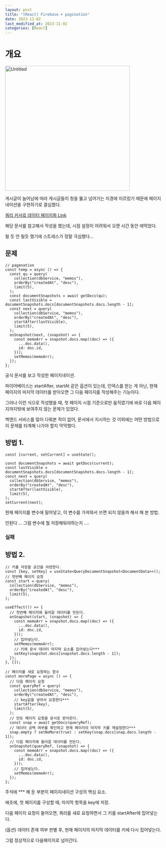 ```yaml
---
layout: post
title: "[React] Firebase + pagination"
date: 2023-11-02
last_modified_at: 2023-11-02
categories: [React]
---
```


# 개요

<img width="402" alt="Untitled" src="https://github.com/HamsterStudent/HamsterStudent/assets/60914441/995d6f69-e16d-4d6e-a5d8-e971a115eb4d">

게시글이 늘어남에 따라 게시글들이 창을 뚫고 넘어가는 지경에 이르렀기 때문에 페이지네이션을 구현하기로 결심했다.

[쿼리 커서로 데이터 페이지화 Link](https://firebase.google.com/docs/firestore/query-data/query-cursors?hl=ko)

해당 문서를 참고해서 작성을 했는데, 시점 설정이 어려워서 오랜 시간 동안 애먹었다.

될 듯 안 될듯 했기에 스트레스가 정말 극심했다…

## 문제

```tsx
// pagenation
const temp = async () => {
  const qu = query(
    collection(dbService, "memos"),
    orderBy("createdAt", "desc"),
    limit(5),
  );
  const documentSnapshots = await getDocs(qu);
  const lastVisible = documentSnapshots.docs[documentSnapshots.docs.length - 1];
  const next = query(
    collection(dbService, "memos"),
    orderBy("createdAt", "desc"),
    startAfter(lastVisible),
    limit(5),
  );
  onSnapshot(next, (snapshot) => {
    const memoArr = snapshot.docs.map((doc) => ({
      ...doc.data(),
      id: doc.id,
    }));
    setMemos(memoArr);
  });
};
```

공식 문서를 보고 작성한 페이지네이션.

파이어베이스는 startAfter, startAt 같은 옵션이 있는데, 인덱스를 받는 게 아닌, 현재 페이지의 마지막 데이터를 받아오면 그 다음 페이지를 작성해주는 기능이다.

그러나 이런 식으로 작성했을 때, 첫 페이지 시점 기준으로만 움직였기에 바로 다음 페이지까지밖에 보여주지 않는 문제가 있었다.

백엔드 서비스를 많이 다뤄본 적이 없어, 문서에서 지시하는 것 이외에는 어떤 방법으로 이 문제를 타계해 나가야 할지 막막했다.

## 방법 1.

```tsx
const [current, setCurrent] = useState();

const documentSnapshots = await getDocs(current);
const lastVisible = documentSnapshots.docs[documentSnapshots.docs.length - 1];
const next = query(
  collection(dbService, "memos"),
  orderBy("createdAt", "desc"),
  startAfter(lastVisible),
  limit(5),
);
setCurrent(next);
```

현재 페이지를 변수에 밀어넣고, 이 변수를 가져와서 쓰면 되지 않을까 해서 해 본 방법.

안된다 … 그럼 변수에 뭘 저장해둬야하는지 ….

### 실패

## 방법 2.

```tsx
// 키를 저장할 공간을 마련한다.
const [key, setKey] = useState<QueryDocumentSnapshot<DocumentData>>();
// 첫번째 페이지 요청
const start = query(
  collection(dbService, "memos"),
  orderBy("createdAt", "desc"),
  limit(5),
);

useEffect(() => {
  // 첫번째 페이지에 들어갈 데이터를 만든다.
  onSnapshot(start, (snapshot) => {
    const memoArr = snapshot.docs.map((doc) => ({
      ...doc.data(),
      id: doc.id,
    }));
    // 집어넣는다.
    setMemos(memoArr);
    // 키에 문서 데이터 마지막 요소를 집어넣는다***
    setKey(snapshot.docs[snapshot.docs.length - 1]);
  });
}, []);

// 페이지를 새로 요청하는 함수
const morePage = async () => {
  // 다음 페이지 요청
  const queryRef = query(
    collection(dbService, "memos"),
    orderBy("createdAt", "desc"),
    // key값을 넣어서 요청한다***
    startAfter(key),
    limit(5),
  );
  // 만든 페이지 요청을 문서로 받아온다.
  const snap = await getDocs(queryRef);
  // 데이터 공백 여부를 확인하고 현재 페이지의 마지막 키를 재설정한다***
  snap.empty ? setNoMore(true) : setKey(snap.docs[snap.docs.length - 1]);
  // 다음 페이지에 들어갈 데이터를 만든다.
  onSnapshot(queryRef, (snapshot) => {
    const memoArr = snapshot.docs.map((doc) => ({
      ...doc.data(),
      id: doc.id,
    }));
    // 집어넣는다.
    setMemos(memoArr);
  });
};
```

주석에 \*\*\* 해 둔 부분이 페이지네이션 구성의 핵심 요소.

애초에, 첫 페이지를 구성할 때, 마지막 항목을 key에 저장.

다음 페이지 요청이 들어오면, 쿼리를 새로 요청하면서 그 키를 startAfter에 집어넣는다.

(옵션) 데이터 존재 여부 판별 후, 현재 페이지의 마지막 데이터를 키에 다시 집어넣는다.

그럼 정상적으로 다음페이지로 넘어간다.
